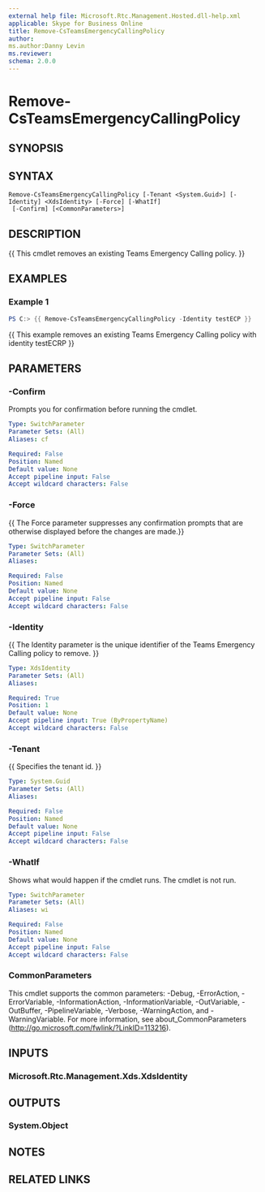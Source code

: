 ```yaml
---
external help file: Microsoft.Rtc.Management.Hosted.dll-help.xml 
applicable: Skype for Business Online 
title: Remove-CsTeamsEmergencyCallingPolicy
author:
ms.author:Danny Levin
ms.reviewer: 
schema: 2.0.0
---
```


# Remove-CsTeamsEmergencyCallingPolicy

## SYNOPSIS

## SYNTAX

```
Remove-CsTeamsEmergencyCallingPolicy [-Tenant <System.Guid>] [-Identity] <XdsIdentity> [-Force] [-WhatIf]
 [-Confirm] [<CommonParameters>]
```

## DESCRIPTION
{{ This cmdlet removes an existing Teams Emergency Calling policy. }}

## EXAMPLES

### Example 1
```powershell
PS C:> {{ Remove-CsTeamsEmergencyCallingPolicy -Identity testECP }}
```

{{ This example removes an existing Teams Emergency Calling policy with identity testECRP }}

## PARAMETERS

### -Confirm
Prompts you for confirmation before running the cmdlet.

```yaml
Type: SwitchParameter
Parameter Sets: (All)
Aliases: cf

Required: False
Position: Named
Default value: None
Accept pipeline input: False
Accept wildcard characters: False
```

### -Force
{{ The Force parameter suppresses any confirmation prompts that are otherwise displayed before the changes are made.}}

```yaml
Type: SwitchParameter
Parameter Sets: (All)
Aliases:

Required: False
Position: Named
Default value: None
Accept pipeline input: False
Accept wildcard characters: False
```

### -Identity
{{ The Identity parameter is the unique identifier of the Teams Emergency Calling policy to remove. }}

```yaml
Type: XdsIdentity
Parameter Sets: (All)
Aliases:

Required: True
Position: 1
Default value: None
Accept pipeline input: True (ByPropertyName)
Accept wildcard characters: False
```

### -Tenant
{{ Specifies the tenant id. }}

```yaml
Type: System.Guid
Parameter Sets: (All)
Aliases:

Required: False
Position: Named
Default value: None
Accept pipeline input: False
Accept wildcard characters: False
```

### -WhatIf
Shows what would happen if the cmdlet runs.
The cmdlet is not run.

```yaml
Type: SwitchParameter
Parameter Sets: (All)
Aliases: wi

Required: False
Position: Named
Default value: None
Accept pipeline input: False
Accept wildcard characters: False
```

### CommonParameters
This cmdlet supports the common parameters: -Debug, -ErrorAction, -ErrorVariable, -InformationAction, -InformationVariable, -OutVariable, -OutBuffer, -PipelineVariable, -Verbose, -WarningAction, and -WarningVariable. For more information, see about_CommonParameters (http://go.microsoft.com/fwlink/?LinkID=113216).

## INPUTS

### Microsoft.Rtc.Management.Xds.XdsIdentity

## OUTPUTS

### System.Object
## NOTES

## RELATED LINKS
